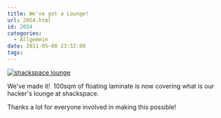 ```yaml
---
title: We've got a Lounge!
url: 2054.html
id: 2054
categories:
  - Allgemein
date: 2011-05-08 23:52:09
tags:
---
```


[![](https://blog.shackspace.de/wp-content/uploads/2011/05/5700464061_341b02300a_b-300x56.jpg "shackspace lounge")](http://www.flickr.com/photos/30146367@N05/5700464061/)

We've made it!  100sqm of floating laminate is now covering what is our hacker's lounge at shackspace.

Thanks a lot for everyone involved in making this possible!